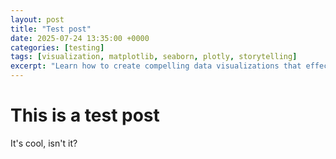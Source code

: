 ```yaml
---
layout: post
title: "Test post"
date: 2025-07-24 13:35:00 +0000
categories: [testing]
tags: [visualization, matplotlib, seaborn, plotly, storytelling]
excerpt: "Learn how to create compelling data visualizations that effectively communicate insights and tell meaningful stories with your data."
---
```


# This is a test post

It's cool, isn't it?